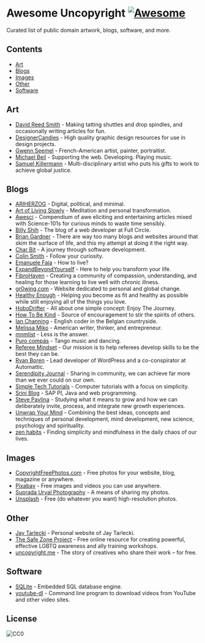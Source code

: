 # Awesome Uncopyright [![Awesome](https://cdn.rawgit.com/sindresorhus/awesome/d7305f38d29fed78fa85652e3a63e154dd8e8829/media/badge.svg)](https://github.com/sindresorhus/awesome)
Curated list of public domain artwork, blogs, software, and more.

## Contents
  - [Art](#art)
  - [Blogs](#blogs)
  - [Images](#images)
  - [Other](#other)
  - [Software](#software)

## Art
  - [David Reed Smith](http://www.davidreedsmith.com/UncopyrightNotice.htm) - Making tatting shuttles and drop spindles, and occasionally writing articles for fun.
  - [DesignerCandies](http://designercandies.net/uncopyright/) - High quality graphic design resources for use in design projects.
  - [Gwenn Seemel](http://www.gwennseemel.com/index.php/copyright/) - French-American artist, painter, portraitist.
  - [Michael Beil](http://michaelbeil.com/uncopyright) - Supporting the web. Developing. Playing music.
  - [Samuel Killermann](http://www.samuelkillermann.com/uncopyright/) - Multi-disciplinary artist who puts his gifts to work to achieve global justice.

## Blogs
  - [ARIHERZOG](http://ariherzog.com/) - Digital, political, and minimal.
  - [Art of Living Slowly](http://www.artoflivingslowly.com/uncopyright) - Meditation and personal transformation.
  - [Awesci](http://awesci.com/uncopyright/) - Compendium of awe eliciting and entertaining articles mixed with Science-101s for curious minds to waste time sensibly.
  - [Billy Shih](http://www.billyshih.com/uncopyright/) - The blog of a web developer at Full Circle.
  - [Brian Gardner](http://briangardner.com/uncopyright/) - There are way too many blogs and websites around that skim the surface of life, and this my attempt at doing it the right way.
  - [Char Bit](http://charb.it/uncopyright/) - A journey through software development.
  - [Colin Smith](http://colinsmith.net/uncopyright/) - Follow your curiosity.
  - [Emanuele Faja](http://emanuelefaja.com/uncopyright/) - How to live?
  - [ExpandBeyondYourself](http://www.expandbeyondyourself.com/uncopyright/) - Here to help you transform your life.
  - [FibroHaven](http://www.fibrohaven.com/uncopyright/) - Creating a community of compassion, understanding, and healing for those learning to live well with chronic illness.
  - [gr0wing.com](http://www.gr0wing.com/uncopyright/) - Website dedicated to personal and global change.
  - [Healthy Enough](http://healthyenough.net/uncopyright/) - Helping you become as fit and healthy as possible while still enjoying all of the things you love.
  - [HoboDrifter](http://www.hobodrifter.com/uncopyright/) - All about one simple concept: Enjoy The Journey.
  - [How To Be Kind](http://www.howtobekind.info/uncopyright/) - Source of encouragement to stir the spirits of others.
  - [Ian Channing](http://www.ianchanning.com/uncopyright/) - English coder in the Belgian countryside.
  - [Melissa Miko](http://www.melissamiko.com/uncopyright/) - American writer, thinker, and entrepreneur.
  - [mnmlist](http://mnmlist.com/uncopyright/) - Less is the answer.
  - [Puro compás](http://www.stafforini.com/tango/uncopyright/) - Tango music and dancing.
  - [Referee Mindset](http://refereemindset.com/uncopyright) - Our mission is to help referees develop skills to be the best they can be.
  - [Ryan Boren](https://boren.blog/uncopyright/) - Lead developer of WordPress and a co-conspirator at Automattic.
  - [Serendipity Journal](https://dugmugg.wordpress.com/uncopyright/) - Sharing in community, we can achieve far more than we ever could on our own.
  - [Simple Tech Tutorials](https://simpletechtutorials.blogspot.com/) - Computer tutorials with a focus on simplicity.
  - [Srini Blog](http://sriniblog.com/uncopyright/) - SAP PI, Java and web programming.
  - [Steve Pavlina](http://www.stevepavlina.com/uncopyright-notice/) - Studying what it means to grow and how we can deliberately invite, process, and integrate new growth experiences.
  - [Unwrap Your Mind](http://www.unwrapyourmind.com/about/uncopyright/) - Combining the best ideas, concepts and techniques of personal development, mind development, new science, psychology and spirituality.
  - [zen habits](https://zenhabits.net/uncopyright/) - Finding simplicity and mindfulness in the daily chaos of our lives.
  
## Images
  - [CopyrightFreePhotos.com](http://www.copyrightfreephotos.com/) - Free photos for your website, blog, magazine or anywhere.
  - [Pixabay](https://pixabay.com/en/service/terms/#usage) - Free images and videos you can use anywhere.
  - [Suprada Urval Photography](http://www.suprada.com/photoblog/archives/2573) - A means of sharing my photos.
  - [Unsplash](https://unsplash.com/license) - Free (do whatever you want) high-resolution photos.

## Other
  - [Jay Tarlecki](http://jaytarlecki.com/uncopyright/attribution/) - Personal website of Jay Tarlecki.
  - [The Safe Zone Project](http://thesafezoneproject.com/about/uncopyright/) - Free online resource for creating powerful, effective LGBTQ awareness and ally training workshops.
  - [uncopyright.me](http://uncopyright.me/) - The story of creatives who share their work – for free.
  
## Software
  - [SQLite](https://sqlite.org/copyright.html) - Embedded SQL database engine.
  - [youtube-dl](https://rg3.github.io/youtube-dl/about.html) - Command line program to download videos from YouTube and other video sites.

## License
![CC0](http://mirrors.creativecommons.org/presskit/buttons/88x31/svg/cc-zero.svg)
